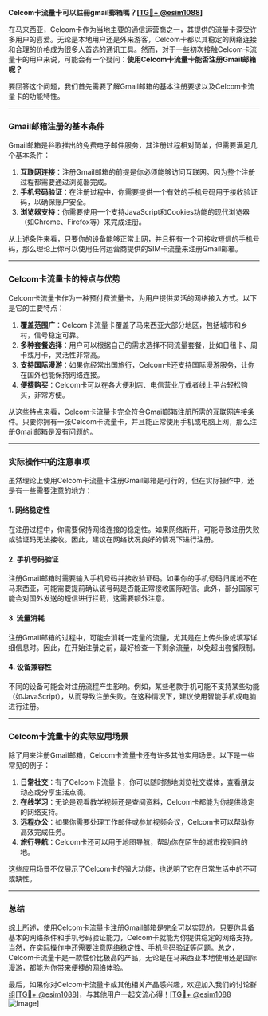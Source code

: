 **Celcom卡流量卡可以註冊gmail郵箱嗎？[[TG💪+ @esim1088](https://t.me/s/esim1088)]**

在马来西亚，Celcom卡作为当地主要的通信运营商之一，其提供的流量卡深受许多用户的喜爱。无论是本地用户还是外来游客，Celcom卡都以其稳定的网络连接和合理的价格成为很多人首选的通讯工具。然而，对于一些初次接触Celcom卡流量卡的用户来说，可能会有一个疑问：**使用Celcom卡流量卡能否注册Gmail邮箱呢？**

要回答这个问题，我们首先需要了解Gmail邮箱的基本注册要求以及Celcom卡流量卡的功能特性。

---

### Gmail邮箱注册的基本条件

Gmail邮箱是谷歌推出的免费电子邮件服务，其注册过程相对简单，但需要满足几个基本条件：

1. **互联网连接**：注册Gmail邮箱的前提是你必须能够访问互联网。因为整个注册过程都需要通过浏览器完成。
2. **手机号码验证**：在注册过程中，你需要提供一个有效的手机号码用于接收验证码，以确保账户安全。
3. **浏览器支持**：你需要使用一个支持JavaScript和Cookies功能的现代浏览器（如Chrome、Firefox等）来完成注册。

从上述条件来看，只要你的设备能够正常上网，并且拥有一个可接收短信的手机号码，那么理论上你可以使用任何运营商提供的SIM卡流量来注册Gmail邮箱。

---

### Celcom卡流量卡的特点与优势

Celcom卡流量卡作为一种预付费流量卡，为用户提供灵活的网络接入方式。以下是它的主要特点：

1. **覆盖范围广**：Celcom卡流量卡覆盖了马来西亚大部分地区，包括城市和乡村，信号稳定可靠。
2. **多种套餐选择**：用户可以根据自己的需求选择不同流量套餐，比如日租卡、周卡或月卡，灵活性非常高。
3. **支持国际漫游**：如果你经常出国旅行，Celcom卡还支持国际漫游服务，让你在国外也能保持网络连接。
4. **便捷购买**：Celcom卡可以在各大便利店、电信营业厅或者线上平台轻松购买，非常方便。

从这些特点来看，Celcom卡流量卡完全符合Gmail邮箱注册所需的互联网连接条件。只要你拥有一张Celcom卡流量卡，并且能正常使用手机或电脑上网，那么注册Gmail邮箱是没有问题的。

---

### 实际操作中的注意事项

虽然理论上使用Celcom卡流量卡注册Gmail邮箱是可行的，但在实际操作中，还是有一些需要注意的地方：

#### 1. **网络稳定性**
   在注册过程中，你需要保持网络连接的稳定性。如果网络断开，可能导致注册失败或验证码无法接收。因此，建议在网络状况良好的情况下进行注册。

#### 2. **手机号码验证**
   注册Gmail邮箱时需要输入手机号码并接收验证码。如果你的手机号码归属地不在马来西亚，可能需要提前确认该号码是否能正常接收国际短信。此外，部分国家可能会对国外发送的短信进行拦截，这需要额外注意。

#### 3. **流量消耗**
   注册Gmail邮箱的过程中，可能会消耗一定量的流量，尤其是在上传头像或填写详细信息时。因此，在开始注册之前，最好检查一下剩余流量，以免超出套餐限制。

#### 4. **设备兼容性**
   不同的设备可能会对注册流程产生影响。例如，某些老款手机可能不支持某些功能（如JavaScript），从而导致注册失败。在这种情况下，建议使用智能手机或电脑进行注册。

---

### Celcom卡流量卡的实际应用场景

除了用来注册Gmail邮箱，Celcom卡流量卡还有许多其他实用场景。以下是一些常见的例子：

1. **日常社交**：有了Celcom卡流量卡，你可以随时随地浏览社交媒体，查看朋友动态或分享生活点滴。
2. **在线学习**：无论是观看教学视频还是查阅资料，Celcom卡都能为你提供稳定的网络支持。
3. **远程办公**：如果你需要处理工作邮件或参加视频会议，Celcom卡可以帮助你高效完成任务。
4. **旅行导航**：Celcom卡还可以用于地图导航，帮助你在陌生的城市找到目的地。

这些应用场景不仅展示了Celcom卡的强大功能，也说明了它在日常生活中的不可或缺性。

---

### 总结

综上所述，使用Celcom卡流量卡注册Gmail邮箱是完全可以实现的。只要你具备基本的网络条件和手机号码验证能力，Celcom卡就能为你提供稳定的网络支持。当然，在实际操作中还需要注意网络稳定性、手机号码验证等问题。总之，Celcom卡流量卡是一款性价比极高的产品，无论是在马来西亚本地使用还是国际漫游，都能为你带来便捷的网络体验。

最后，如果你对Celcom卡流量卡或其他相关产品感兴趣，欢迎加入我们的讨论群组[[TG💪+ @esim1088](https://t.me/s/esim1088)]，与其他用户一起交流心得！[[TG💪+ @esim1088](https://t.me/s/esim1088) ![Image](https://i.postimg.cc/4NQfJmqS/Snipaste-2025-05-13-00-14-12.png)]